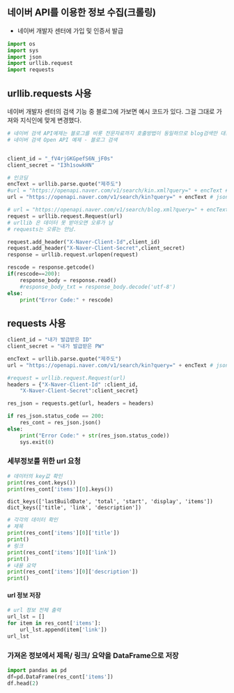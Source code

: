 ## 네이버 API를 이용한 정보 수집(크롤링)

- 네이버 개발자 센터에 가입 및 인증서 발급



```python
import os
import sys
import json
import urllib.request
import requests
```

## urllib.requests 사용

네이버 개발자 센터의 검색 기능 중 블로그에 가보면 예시 코드가 있다. 그걸 그대로 가져와 지식인에 맞게 변경했다.

```python
# 네이버 검색 API예제는 블로그를 비롯 전문자료까지 호출방법이 동일하므로 blog검색만 대표로 예제를 올렸습니다.
# 네이버 검색 Open API 예제 - 블로그 검색


client_id = "_fV4rjGKGpefS6N_jF0s"
client_secret = "I3h1sowkHN"

# 인코딩
encText = urllib.parse.quote("제주도")
#url = "https://openapi.naver.com/v1/search/kin.xml?query=" + encText # xml결과
url = "https://openapi.naver.com/v1/search/kin?query=" + encText # json 결과

# url = "https://openapi.naver.com/v1/search/blog.xml?query=" + encText # xml 결과
request = urllib.request.Request(url)
# urllib 은 데이터 못 받아오면 오류가 남
# requests는 오류는 안남. 

request.add_header("X-Naver-Client-Id",client_id)
request.add_header("X-Naver-Client-Secret",client_secret)
response = urllib.request.urlopen(request)

rescode = response.getcode()
if(rescode==200):
    response_body = response.read()
    #response_body_txt = response_body.decode('utf-8')
else:
    print("Error Code:" + rescode)
```

## requests 사용

```python
client_id = "내가 발급받은 ID"
client_secret = "내가 발급받은 PW"

encText = urllib.parse.quote("제주도")
url = "https://openapi.naver.com/v1/search/kin?query=" + encText # json 결과

#request = urllib.request.Request(url)
headers = {"X-Naver-Client-Id" :client_id,
    "X-Naver-Client-Secret":client_secret}

res_json = requests.get(url, headers = headers)

if res_json.status_code == 200:
    res_cont = res_json.json()
else:
    print("Error Code:" + str(res_json.status_code))
    sys.exit(0)
```

### 세부정보를 위한 url 요청

```python
# 데이터의 key값 확인
print(res_cont.keys())
print(res_cont['items'][0].keys())
```

```
dict_keys(['lastBuildDate', 'total', 'start', 'display', 'items'])
dict_keys(['title', 'link', 'description'])
```

```python
# 각각의 데이터 확인
# 제목
print(res_cont['items'][0]['title'])
print()
# 링크
print(res_cont['items'][0]['link'])
print()
# 내용 요약
print(res_cont['items'][0]['description'])
print()
```

#### url 정보 저장

```python
# url 정보 전체 출력
url_lst = []
for item in res_cont['items']:
    url_lst.append(item['link'])
url_lst
```

### 가져온 정보에서 제목/ 링크/ 요약을 DataFrame으로 저장

```python
import pandas as pd
df=pd.DataFrame(res_cont['items'])
df.head(2)
```

